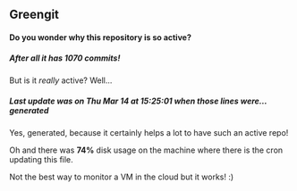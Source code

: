 ## Greengit

#### Do you wonder why this repository is so active?

##### After all it has 1070 commits!

But is it *really* active? Well...

##### Last update was on Thu Mar 14 at 15:25:01 when those lines were... generated

Yes, generated, because it certainly helps a lot to have such an active repo!

Oh and there was **74%** disk usage on the machine
where there is the cron updating this file.

Not the best way to monitor a VM in the cloud but it works! :)
